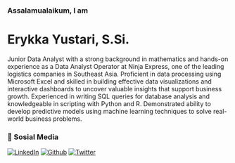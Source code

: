 ### Assalamualaikum, I am
# Erykka Yustari, S.Si.

Junior Data Analyst with a strong background in mathematics and hands-on experience as a Data Analyst Operator at Ninja Express, one of the leading logistics companies in Southeast Asia. Proficient in data processing using Microsoft Excel and skilled in building effective data visualizations and interactive dashboards to uncover valuable insights that support business growth. Experienced in writing SQL queries for database analysis and knowledgeable in scripting with Python and R. Demonstrated ability to develop predictive models using machine learning techniques to solve real-world business problems.


### 📱 Sosial Media
<p>
  <a href="https://www.linkedin.com/in/erykka-yustari-1b88a1190/" target="_blank"><img alt="LinkedIn" src="https://img.shields.io/badge/linkedin-%230077B5.svg?&style=for-the-badge&logo=linkedin&logoColor=white" /></a>
  <a href="https://github.com/Erykka" target="_blank"><img alt="Github" src="https://img.shields.io/badge/GitHub-%2312100E.svg?&style=for-the-badge&logo=Github&logoColor=white" /></a>
  <a href="https://twitter.com/Erykka_ystr" target="_blank"><img alt="Twitter" src="https://img.shields.io/badge/twitter-%231DA1F2.svg?&style=for-the-badge&logo=twitter&logoColor=white" /></a>
</p>

<!--
**Erykka/Erykka** is a ✨ _special_ ✨ repository because its `README.md` (this file) appears on your GitHub profile.

Here are some ideas to get you started:

- 🔭 I’m currently working on ...
- 🌱 I’m currently learning ...
- 👯 I’m looking to collaborate on ...
- 🤔 I’m looking for help with ...
- 💬 Ask me about ...
- 📫 How to reach me: ...
- 😄 Pronouns: ...
- ⚡ Fun fact: ...
-->
